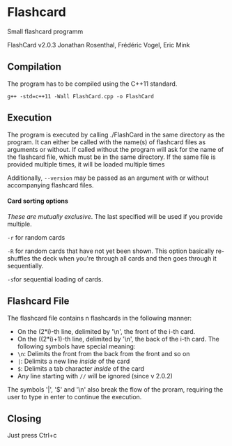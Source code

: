 # Flashcard
Small flashcard programm

FlashCard v2.0.3
Jonathan Rosenthal, Frédéric Vogel, Eric Mink

## Compilation
The program has to be compiled using the C++11 standard.

`g++ -std=c++11 -Wall FlashCard.cpp -o FlashCard`

## Execution
The program is executed by calling ./FlashCard in the same directory as the program.
It can either be called with the name(s) of flashcard files as arguments or without. If called without
the program will ask for the name of the flashcard file, which must be in the same directory. If the same file is provided multiple times, it will be loaded multiple times

Additionally, `--version` may be passed as an argument with or without accompanying flashcard files. 

#### Card sorting options

*These are mutually exclusive*. The last specified will be used if you provide multiple.

`-r` for random cards

`-R` for random cards that have not yet been shown. This option basically re-shuffles the deck when you're through all cards and then goes through it sequentially.

`-s`for sequential loading of cards.

## Flashcard File
The flashcard file contains n flashcards in the following manner:
- On the (2*i)-th line, delimited by '\n', the front of the i-th card.
- On the ((2*i)+1)-th line, delimited by '\n', the back of the i-th card.
  The following symbols have special meaning:
- `\n`: Delimits the front from the back from the front and so on
- `|`:  Delimits a new line *inside* of the card
- `$`:  Delimits a tab character *inside* of the card
- Any line starting with `//` will be ignored (since v 2.0.2)

The symbols '|', '$' and '\n' also break the flow of the proram, requiring the user to type in enter to continue
the execution.

## Closing
Just press Ctrl+c

